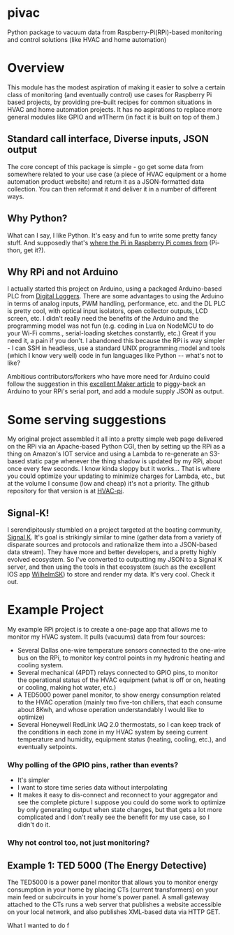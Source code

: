 # pivac
Python package to vacuum data from Raspberry-Pi(RPi)-based monitoring and control solutions (like HVAC and home automation)


# Overview
This module has the modest aspiration of making it easier to solve a certain class of monitoring (and eventually control) use cases for Raspberry Pi based projects, by providing pre-built recipes for common situations in HVAC and home automation projects. It has no aspirations to replace more general modules like GPIO and w1Therm (in fact it is built on top of them.)

## Standard call interface, Diverse inputs, JSON output
The core concept of this package is simple - go get some data from somewhere related to your use case (a piece of HVAC equipment or a home automation product website) and return it as a JSON-formatted data collection. You can then reformat it and deliver it in a number of different ways.

## Why Python?
What can I say, I like Python. It's easy and fun to write some pretty fancy stuff. And supposedly that's [where the Pi in Raspberry Pi comes from](https://www.techspot.com/article/531-eben-upton-interview/) (Pi-thon, get it?).

## Why RPi and not Arduino
I actually started this project on Arduino, using a packaged Arduino-based PLC from [Digital Loggers](http://www.digital-loggers.com). There are some advantages to using the Arduino in terms of analog inputs, PWM handling, performance, etc. and the DL PLC is pretty cool, with optical input isolators, open collector outputs, LCD screen, etc. I didn't really need the benefits of the Arduino and the programming model was not fun (e.g. coding in Lua on NodeMCU to do your Wi-Fi comms., serial-loading sketches constantly, etc.) Great if you need it, a pain if you don't. I abandoned this because the RPi is way simpler - I can SSH in headless, use a standard UNIX programming model and tools (which I know very well) code in fun languages like Python -- what's not to like?

Ambitious contributors/forkers who have more need for Arduino could follow the suggestion in this [excellent Maker article](http://makezine.com/projects/tutorial-raspberry-pi-gpio-pins-and-python/) to piggy-back an Arduino to your RPi's serial port, and add a module supply JSON as output.

# Some serving suggestions
My original project assembled it all into a pretty simple web page delivered on the RPi via an Apache-based Python CGI, then by setting up the RPi as a thing on Amazon's IOT service and using a Lambda to re-generate an S3-based static page whenever the thing shadow is updated by my RPi, about once every few seconds. I know kinda sloppy but it works... That is where you could optimize your updating to minimize charges for Lambda, etc., but at the volume I consume (low and cheap) it's not a priority. The github repository for that version is at [HVAC-pi]().

## Signal-K!
I serendipitously stumbled on a project targeted at the boating community, [Signal K](http://www.signalk.org). It's goal is strikingly similar to mine (gather data from a variety of disparate sources and protocols and rationalize them into a JSON-based data stream). They have more and better developers, and a pretty highly evolved ecosystem. So I've converted to outputting my JSON to a Signal K server, and then using the tools in that ecosystem (such as the excellent IOS app [WilhelmSK](http://www.wilhelmsk.com)) to store and render my data. It's very cool. Check it out.

# Example Project
My example RPi project is to create a one-page app that allows me to monitor my HVAC system. It pulls (vacuums) data from four sources:
* Several Dallas one-wire temperature sensors connected to the one-wire bus on the RPi, to monitor key control points in my hydronic heating and cooling system.
* Several mechanical (4PDT) relays connected to GPIO pins, to monitor the operational status of the HVAC equipment (what is off or on, heating or cooling, making hot water, etc.)
* A TED5000 power panel monitor, to show energy consumption related to the HVAC operation (mainly two five-ton chillers, that each consume about 8Kwh, and whose operation understandably I would like to optimize)
* Several Honeywell RedLink IAQ 2.0 thermostats, so I can keep track of the conditions in each zone in my HVAC system by seeing current temperature and humidity, equipment status (heating, cooling, etc.), and eventually setpoints.

### Why polling of the GPIO pins, rather than events?
* It's simpler
* I want to store time series data without interpolating
* It makes it easy to dis-connect and reconnect to your aggregator and see the complete picture
I suppose you could do some work to optimize by only generating output when state changes, but that gets a lot more complicated and I don't really see the benefit for my use case, so I didn't do it.
### Why not control too, not just monitoring?

## Example 1: TED 5000 (The Energy Detective)
The TED5000 is a power panel monitor that allows you to monitor energy consumption in your home by placing CTs (current transformers) on your main feed or subcircuits in your home's power panel. A small gateway attached to the CTs runs a web server that publishes a website accessible on your local network, and also publishes XML-based data via HTTP GET.

What I wanted to do f
